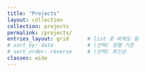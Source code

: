 ```yaml
---
title: "Projects"
layout: collection
collection: projects
permalink: /projects/
entries_layout: grid      # list 로 바꿔도 됨
# sort_by: date           # (선택) 정렬 기준
# sort_order: reverse     # (선택) 최신순
classes: wide
---
```

